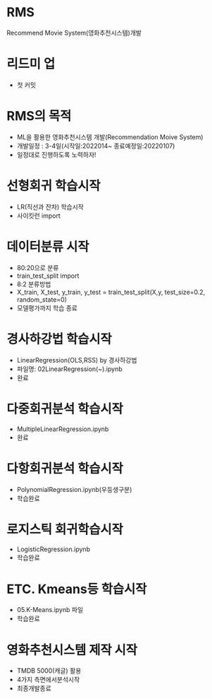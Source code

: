 # RMS
Recommend Movie System(영화추천시스템)개발

# 리드미 업
- 첫 커밋

# RMS의 목적
- ML을 활용한 영화추천시스템 개발(Recommendation Moive System)
- 개발일정 : 3-4일(시작일:2022014~ 종료예정일:20220107)
- 일정대로 진행하도록 노력하자!

# 선형회귀 학습시작
- LR(직선과 잔차) 학습시작
- 사이킷런 import

# 데이터분류 시작
 - 80:20으로 분류
 - train_test_split import
 - 8:2 분류방법
 - X_train, X_test, y_train, y_test = train_test_split(X,y, test_size=0.2, random_state=0)
 - 모델평가까지 학습 종료


# 경사하강법 학습시작
- LinearRegression(OLS,RSS) by 경사하강법 
- 파일명: 02LinearRegression(~).ipynb
- 완료
  
# 다중회귀분석 학습시작
- MultipleLinearRegression.ipynb
- 완료

# 다항회귀분석 학습시작
- PolynomialRegression.ipynb(우등생구분)
- 학습완료

# 로지스틱 회귀학습시작
- LogisticRegression.ipynb
- 학습완료

# ETC. Kmeans등 학습시작
 - 05.K-Means.ipynb 파일
 - 학습완료

# 영화추천시스템 제작 시작
- TMDB 5000(캐글) 활용
- 4가지 측면에서분석시작
- 최종개발종료
